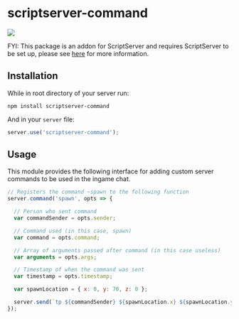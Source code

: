 scriptserver-command
====================

[![](http://i.imgur.com/zhptNme.png)](https://github.com/garrettjoecox/scriptserver)

FYI: This package is an addon for ScriptServer and requires ScriptServer to be set up, please see [here](https://github.com/garrettjoecox/scriptserver) for more information.

## Installation
While in root directory of your server run:
```
npm install scriptserver-command
```
And in your `server` file:
```javascript
server.use('scriptserver-command');
```

## Usage
This module provides the following interface for adding custom server commands to be used in the ingame chat.

```javascript
// Registers the command ~spawn to the following function
server.command('spawn', opts => {

  // Person who sent command
  var commandSender = opts.sender;

  // Command used (in this case, spawn)
  var command = opts.command;

  // Array of arguments passed after command (in this case useless)
  var arguments = opts.args;

  // Timestamp of when the command was sent
  var timestamp = opts.timestamp;

  var spawnLocation = { x: 0, y: 70, z: 0 };

  server.send(`tp ${commandSender} ${spawnLocation.x} ${spawnLocation.y} ${spawnLocation.z}`);
});
```

